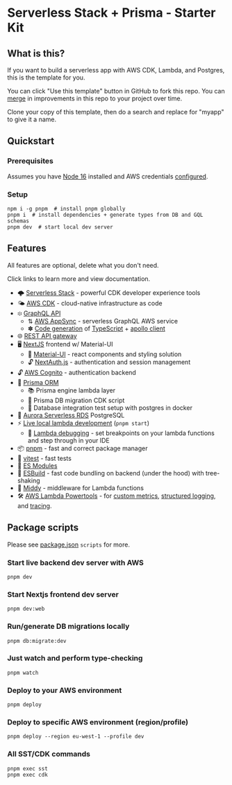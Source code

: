 # Serverless Stack + Prisma - Starter Kit

## What is this?

If you want to build a serverless app with AWS CDK, Lambda, and Postgres, this is the template for you.

You can click "Use this template" button in GitHub to fork this repo. You can [merge](https://stackoverflow.com/a/69563752) in improvements in this repo to your project over time.

Clone your copy of this template, then do a search and replace for "myapp" to give it a name.

## Quickstart

### Prerequisites

Assumes you have [Node 16](https://nodejs.org/en/download/current/) installed and AWS credentials [configured](https://serverless-stack.com/chapters/configure-the-aws-cli.html).

### Setup

```shell
npm i -g pnpm  # install pnpm globally
pnpm i  # install dependencies + generate types from DB and GQL schemas
pnpm dev  # start local dev server
```

## Features

All features are optional, delete what you don't need.

Click links to learn more and view documentation.

- 🌩 [Serverless Stack](https://serverless-stack.com/) - powerful CDK developer experience tools
- 🌤 [AWS CDK](https://aws.amazon.com/cdk/) - cloud-native infrastructure as code
- ፨ [GraphQL API](https://docs.serverless-stack.com/constructs/GraphQLApi)
  - ⇅ [AWS AppSync](https://docs.aws.amazon.com/appsync/latest/devguide/what-is-appsync.html) - serverless GraphQL AWS service
  - ✽ [Code generation](https://www.graphql-code-generator.com/) of [TypeScript](https://www.graphql-code-generator.com/docs/guides/front-end-typescript-only) + [apollo client](https://www.graphql-code-generator.com/plugins/typescript-react-apollo)
- 🌐 [REST API gateway](https://docs.serverless-stack.com/api)
- 🖥 [NextJS](https://nextjs.org/) frontend w/ Material-UI
  - 🎨 [Material-UI](https://mui.com/material-ui/getting-started/overview/) - react components and styling solution
  - 🔓 [NextAuth.js](https://next-auth.js.org/) - authentication and session management
- 🔓 [AWS Cognito](https://aws.amazon.com/cognito/) - authentication backend
- 💾 [Prisma ORM](https://www.prisma.io/docs/)
  - 📚 Prisma engine lambda layer
  - 📜 Prisma DB migration CDK script
  - 🐳 Database integration test setup with postgres in docker
- 🔋 [Aurora Serverless RDS](https://aws.amazon.com/rds/aurora/serverless/) PostgreSQL
- ⚡️ [Live local lambda development](https://docs.serverless-stack.com/live-lambda-development) (`pnpm start`)
  - 🐞 [Lambda debugging](https://docs.sst.dev/live-lambda-development#debugging-with-visual-studio-code) - set breakpoints on your lambda functions and step through in your IDE
- 📦 [pnpm](https://pnpm.io/) - fast and correct package manager
- 🚅 [vitest](https://vitest.dev/) - fast tests
- 🐛 [ES Modules](https://hacks.mozilla.org/2018/03/es-modules-a-cartoon-deep-dive/)
- 🔧 [ESBuild](https://esbuild.github.io/) - fast code bundling on backend (under the hood) with tree-shaking
- 🫙 [Middy](https://middy.js.org/) - middleware for Lambda functions
- 🛠 [AWS Lambda Powertools](https://awslabs.github.io/aws-lambda-powertools-typescript/latest/) - for [custom metrics](https://awslabs.github.io/aws-lambda-powertools-typescript/latest/core/metrics/), [structured logging](https://awslabs.github.io/aws-lambda-powertools-typescript/latest/core/logger/), and [tracing](https://awslabs.github.io/aws-lambda-powertools-typescript/latest/core/tracer/).

## Package scripts

Please see [package.json](package.json) `scripts` for more.

### Start live backend dev server with AWS

```shell
pnpm dev
```

### Start Nextjs frontend dev server

```shell
pnpm dev:web
```

### Run/generate DB migrations locally

```shell
pnpm db:migrate:dev
```

### Just watch and perform type-checking

```shell
pnpm watch
```

### Deploy to your AWS environment

```shell
pnpm deploy
```

### Deploy to specific AWS environment (region/profile)

```shell
pnpm deploy --region eu-west-1 --profile dev
```

### All SST/CDK commands

```shell
pnpm exec sst
pnpm exec cdk
```
